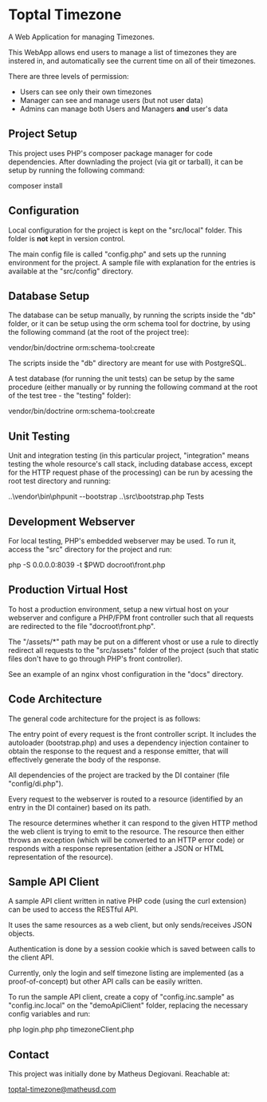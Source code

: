 # Toptal Timezone

A Web Application for managing Timezones.

This WebApp allows end users to manage a list of timezones they are instered in, 
and automatically see the current time on all of their timezones.

There are three levels of permission:
  - Users can see only their own timezones
  - Manager can see and manage users (but not user data)
  - Admins can manage both Users and Managers **and** user's data
  
  
## Project Setup

This project uses PHP's composer package manager for code dependencies. After
downlading the project (via git or tarball), it can be setup by running the
following command:

  composer install
  
## Configuration

Local configuration for the project is kept on the "src/local" folder. This 
folder is **not** kept in version control. 

The main config file is called "config.php" and sets up the running environment
for the project. A sample file with explanation for the entries is available
at the "src/config" directory.

## Database Setup

The database can be setup manually, by running the scripts inside the "db" 
folder, or it can be setup using the orm schema tool for doctrine, by using the
following command (at the root of the project tree):

  vendor/bin/doctrine orm:schema-tool:create 
  
The scripts inside the "db" directory are meant for use with PostgreSQL.  

A test database (for running the unit tests) can be setup by the same procedure
(either manually or by running the following command at the root of the test
tree - the "testing" folder):

  vendor/bin/doctrine orm:schema-tool:create 

## Unit Testing

Unit and integration testing (in this particular project, "integration" means
testing the whole resource's call stack, including database access, except for 
the HTTP request phase of the processing) can be run by acessing the root test
directory and running:

  ..\vendor\bin\phpunit --bootstrap ..\src\bootstrap.php Tests
  
## Development Webserver

For local testing, PHP's embedded webserver may be used. To run it, access the
"src" directory for the project and run:

  php -S 0.0.0.0:8039 -t $PWD docroot\front.php
  
## Production Virtual Host

To host a production environment, setup a new virtual host on your webserver and
configure a PHP/FPM front controller such that all requests are redirected to 
the file "docroot\front.php".

The "/assets/*" path may be put on a different vhost or use a rule to directly
redirect all requests to the "src/assets" folder of the project (such that 
static files don't have to go through PHP's front controller).

See an example of an nginx vhost configuration in the "docs" directory.
  
## Code Architecture

The general code architecture for the project is as follows:

The entry point of every request is the front controller script. It includes
the autoloader (bootstrap.php) and uses a dependency injection container to
obtain the response to the request and a response emitter, that will effectively
generate the body of the response.

All dependencies of the project are tracked by the DI container (file 
"config/di.php"). 

Every request to the webserver is routed to a resource (identified by an entry
in the DI container) based on its path.

The resource determines whether it can respond to the given HTTP method the web 
client is trying to emit to the resource. The resource then either throws an
exception (which will be converted to an HTTP error code) or responds with 
a response representation (either a JSON or HTML representation of the 
resource). 


## Sample API Client

A sample API client written in native PHP code (using the curl extension) can
be used to access the RESTful API.

It uses the same resources as a web client, but only sends/receives JSON 
objects.

Authentication is done by a session cookie which is saved between calls to the
client API.

Currently, only the login and self timezone listing are implemented (as a 
proof-of-concept) but other API calls can be easily written.

To run the sample API client, create a copy of "config.inc.sample" as 
"config.inc.local" on the "demoApiClient" folder, replacing the necessary config
variables and run:

  php login.php
  php timezoneClient.php
  
## Contact

This project was initially done by Matheus Degiovani. Reachable at:

toptal-timezone@matheusd.com

